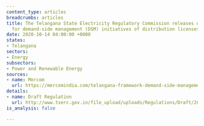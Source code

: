 ```yaml
---
content_type: articles
breadcrumbs: articles
title: The Telangana State Electricity Regulatory Commission releases draft regulations
  for demand-side management (DSM) initiatives of distribution licenses
date: 2020-10-14 04:00:00 +0000
states:
- Telangana
sectors:
- Energy
subsectors:
- Power and Renewable Energy
sources:
- name: Mercom
  url: https://mercomindia.com/telangana-framework-demand-side-management/
details:
- name: Draft Regulation
  url: http://www.tserc.gov.in/file_upload/uploads/Regulations/Draft/2020/Draft%20TSERC%20(DSM)%20Regulations%202020.pdf
is_analysis: false

---
```

